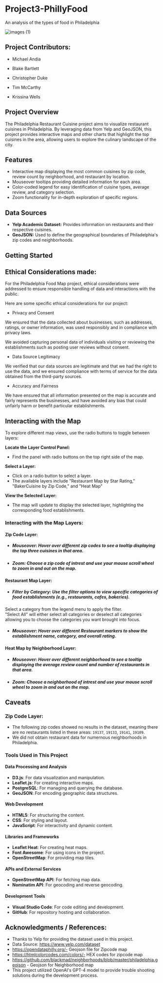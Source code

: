 # Project3-PhillyFood
An analysis of the types of food in Philadelphia

![images (1)](https://github.com/C-Duke0/Project3-PhillyFood/assets/162597320/ddec3b91-1d9f-4e2b-931f-8df4d01e0fac)

## Project Contributors:
- Michael Andia
  
- Blake Bartlett
  
- Christopher Duke
  
- Tim McCarthy
  
- Krissina Wells

## Project Overview

The Philadelphia Restaurant Cuisine project aims to visualize restaurant cuisines in Philadelphia. By leveraging data from Yelp and GeoJSON, this project provides interactive maps and other charts that highlight the top cuisines in the area, allowing users to explore the culinary landscape of the city.

## Features

- Interactive map displaying the most common cuisines by zip code, review count by neighborhood, and restaurant by location.
- Mouseover tooltips providing detailed information for each area.
- Color-coded legend for easy identification of cuisine types, average review, and category selection.
- Zoom functionality for in-depth exploration of specific regions.

## Data Sources

- **Yelp Academic Dataset:** Provides information on restaurants and their respective cuisines.
- **GeoJSON:** Used to define the geographical boundaries of Philadelphia's zip codes and neighborhoods.

## Getting Started

## Ethical Considerations made: 

For the Philadelphia Food Map project,  ethical considerations were addressed to ensure responsible handling of data and interactions with the public. 

Here are some specific ethical considerations for our project:

- Privacy and Consent

We ensured that the data collected about businesses, such as addresses, ratings, or owner information, was used responsibly and in compliance with privacy laws.

We avoided capturing personal data of individuals visiting or reviewing the establishments such as posting user reviews without consent.

- Data Source Legitimacy

We verified that our data sources are legitimate and that we had the right to use the data, and we ensured compliance with terms of service for the data obtained from the third-party sources.

- Accuracy and Fairness

We have ensured that all information presented on the map is accurate and fairly represents the businesses, and have avoided any bias that could unfairly harm or benefit particular establishments.


## Interacting with the Map

To explore different map views, use the radio buttons to toggle between layers:

**Locate the Layer Control Panel:**
   - Find the panel with radio buttons on the top right side of the map.

**Select a Layer:**
   - Click on a radio button to select a layer.
   - The available layers include "Restaurant Map by Star Rating," "BakerCuisine by Zip Code," and "Heat Map"

**View the Selected Layer:**
   - The map will update to display the selected layer, highlighting the corresponding food establishments.

### Interacting with the Map Layers: 

#### **Zip Code Layer:**

  - ##### Mouseover: Hover over different zip codes to see a tooltip displaying the top three cuisines in that area.

  - ##### Zoom: Choose a zip code of intrest and use your mouse scroll wheel to zoom in and out on the map.


#### **Restaurant Map Layer:**

  - ##### Filter by Category: Use the filter options to view specific categories of food establishments (e.g., restaurants, cafes, bakeries).
  Select a category from the legend menu to apply the filter.  
  "Select All" will either select all categories or deselect all categories allowing you to choose the categories you want brought into focus. 

  - ##### Mouseover: Hover over different Restaurant markers to show the establishment name, category, and overall rating.


#### **Heat Map by Neighborhood Layer:**

 - ##### Mouseover: Hover over different neighborhood to see a tooltip displaying the average review count and number of restaurants in that area.

  - ##### Zoom: Choose a neighborhood of intrest and use your mouse scroll wheel to zoom in and out on the map.

## Caveats

### Zip Code Layer: 
- The following zip codes showed no results in the dataset, meaning there are no restaurants listed in these areas: `19137`, `19133`, `19141`, `19109`.
- We did not obtain restaurant data for numernous neighborhoods in Philadelphia.

### Tools Used in This Project

#### Data Processing and Analysis
- **D3.js**: For data visualization and manipulation.
- **Leaflet.js**: For creating interactive maps.
- **PostgreSQL**: For managing and querying the database.
- **GeoJSON**: For encoding geographic data structures.

#### Web Development
- **HTML5**: For structuring the content.
- **CSS**: For styling and layout.
- **JavaScript**: For interactivity and dynamic content.

#### Libraries and Frameworks
- **Leaflet Heat**: For creating heat maps.
- **Font Awesome**: For using icons in the project.
- **OpenStreetMap**: For providing map tiles.

#### APIs and External Services
- **OpenStreetMap API**: For fetching map data.
- **Nominatim API**: For geocoding and reverse geocoding.

#### Development Tools
- **Visual Studio Code**: For code editing and development.
- **GitHub**: For repository hosting and collaboration.
  
## Acknowledgments / References:

- Thanks to Yelp for providing the dataset used in this project.
- Data Source: https://www.yelp.com/dataset
- https://opendataphilly.org/- Geojson file for Zipcode map
- https://htmlcolorcodes.com/colors/- HEX codes for zipcode map
- https://github.com/blackmad/neighborhoods/blob/master/philadelphia.geojson - Geojson for Neighborhood map
- This project utilized OpenAI's GPT-4 model to provide trouble shooting solutions during the development process. 
